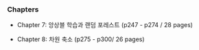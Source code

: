 ### Chapters

- Chapter 7: 앙상블 학습과 랜덤 포레스트 (p247 - p274 / 28 pages)

- Chapter 8: 차원 축소 (p275 - p300/ 26 pages)
